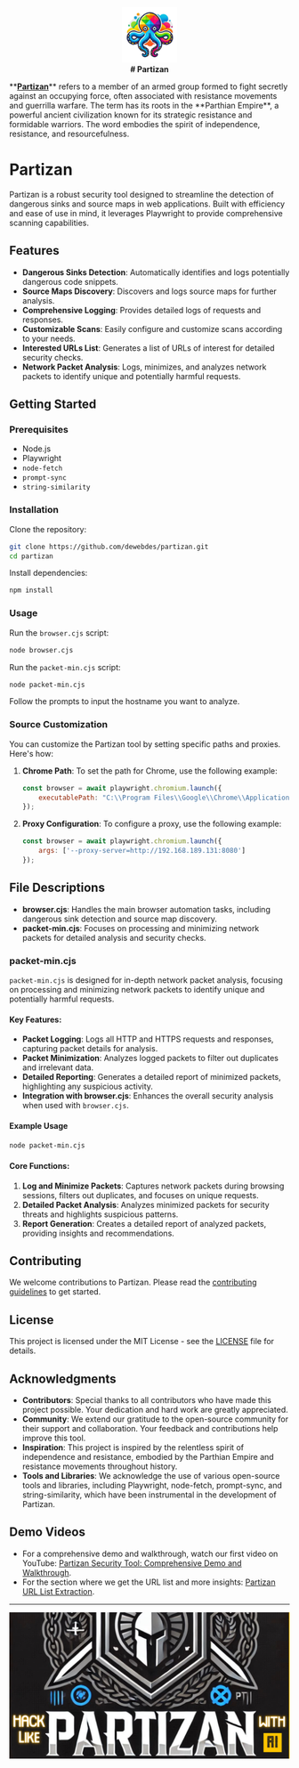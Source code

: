 <p align="center">
  <img src="https://github.com/dewebdes/partizan/blob/main/image/logo.png" alt="Partizan Logo" width="100" height="100">
<br>
<strong align="center"># Partizan</strong>
</p>
**<u><b>Partizan</b></u>** refers to a member of an armed group formed to fight secretly against an occupying force, often associated with resistance movements and guerrilla warfare. The term has its roots in the **Parthian Empire**, a powerful ancient civilization known for its strategic resistance and formidable warriors. The word embodies the spirit of independence, resistance, and resourcefulness.

# Partizan

Partizan is a robust security tool designed to streamline the detection of dangerous sinks and source maps in web applications. Built with efficiency and ease of use in mind, it leverages Playwright to provide comprehensive scanning capabilities.

## Features

- **Dangerous Sinks Detection**: Automatically identifies and logs potentially dangerous code snippets.
- **Source Maps Discovery**: Discovers and logs source maps for further analysis.
- **Comprehensive Logging**: Provides detailed logs of requests and responses.
- **Customizable Scans**: Easily configure and customize scans according to your needs.
- **Interested URLs List**: Generates a list of URLs of interest for detailed security checks.
- **Network Packet Analysis**: Logs, minimizes, and analyzes network packets to identify unique and potentially harmful requests.

## Getting Started

### Prerequisites

- Node.js
- Playwright
- `node-fetch`
- `prompt-sync`
- `string-similarity`

### Installation

Clone the repository:

```bash
git clone https://github.com/dewebdes/partizan.git
cd partizan
```

Install dependencies:

```bash
npm install
```

### Usage

Run the `browser.cjs` script:

```bash
node browser.cjs
```

Run the `packet-min.cjs` script:

```bash
node packet-min.cjs
```

Follow the prompts to input the hostname you want to analyze.

### Source Customization

You can customize the Partizan tool by setting specific paths and proxies. Here's how:

1. **Chrome Path**: To set the path for Chrome, use the following example:
   ```javascript
   const browser = await playwright.chromium.launch({
       executablePath: "C:\\Program Files\\Google\\Chrome\\Application\\chrome.exe"
   });
   ```

2. **Proxy Configuration**: To configure a proxy, use the following example:
   ```javascript
   const browser = await playwright.chromium.launch({
       args: ['--proxy-server=http://192.168.189.131:8080']
   });

## File Descriptions

- **browser.cjs**: Handles the main browser automation tasks, including dangerous sink detection and source map discovery.
- **packet-min.cjs**: Focuses on processing and minimizing network packets for detailed analysis and security checks.

### packet-min.cjs

`packet-min.cjs` is designed for in-depth network packet analysis, focusing on processing and minimizing network packets to identify unique and potentially harmful requests.

#### Key Features:

- **Packet Logging**: Logs all HTTP and HTTPS requests and responses, capturing packet details for analysis.
- **Packet Minimization**: Analyzes logged packets to filter out duplicates and irrelevant data.
- **Detailed Reporting**: Generates a detailed report of minimized packets, highlighting any suspicious activity.
- **Integration with browser.cjs**: Enhances the overall security analysis when used with `browser.cjs`.

#### Example Usage

```bash
node packet-min.cjs
```

#### Core Functions:

1. **Log and Minimize Packets**: Captures network packets during browsing sessions, filters out duplicates, and focuses on unique requests.
2. **Detailed Packet Analysis**: Analyzes minimized packets for security threats and highlights suspicious patterns.
3. **Report Generation**: Creates a detailed report of analyzed packets, providing insights and recommendations.

## Contributing

We welcome contributions to Partizan. Please read the [contributing guidelines](CONTRIBUTING.md) to get started.

## License

This project is licensed under the MIT License - see the [LICENSE](LICENSE) file for details.

## Acknowledgments

- **Contributors**: Special thanks to all contributors who have made this project possible. Your dedication and hard work are greatly appreciated.
- **Community**: We extend our gratitude to the open-source community for their support and collaboration. Your feedback and contributions help improve this tool.
- **Inspiration**: This project is inspired by the relentless spirit of independence and resistance, embodied by the Parthian Empire and resistance movements throughout history.
- **Tools and Libraries**: We acknowledge the use of various open-source tools and libraries, including Playwright, node-fetch, prompt-sync, and string-similarity, which have been instrumental in the development of Partizan.

## Demo Videos

- For a comprehensive demo and walkthrough, watch our first video on YouTube: [Partizan Security Tool: Comprehensive Demo and Walkthrough](https://www.youtube.com/watch?v=HcKkYQ5fQf0).
- For the section where we get the URL list and more insights: [Partizan URL List Extraction](https://www.youtube.com/watch?v=i9bc1VABbHw).

<hr>
<a href="https://www.linkedin.com/posts/eyni-kave_web-hacking-via-copilot-ai-activity-7278260944256790530-lHp-">
<img src="https://github.com/dewebdes/partizan/blob/main/image/poster-3.jpg">
</a>
